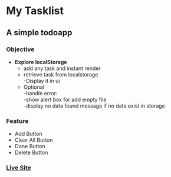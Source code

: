 # My Tasklist

## A simple todoapp

### Objective
* **Explore localStorage**
    * add any task and instant render
    * retrieve task from localstorage<br/>-Display it in ui
    * Optional<br/>
        -handle error:<br/> -show alert box for add empty file<br/>
        -display no data found message if no data exist in storage


### Feature
* Add Button
* Clear All Button
* Done Button
* Delete Button



### [Live Site]()